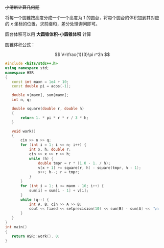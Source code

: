 ~~小清新计算几何题~~

将每一个圆锥按高度分成一个一个高度为 $1$ 的圆台，将每个圆台的体积加到其对应的
 $x$ 坐标的位置，求前缀和，差分处理询问即可。
 
 圆台体积可以用 **大圆锥体积-小圆锥体积** 计算
 
 圆锥体积公式：
 
 $$
 V=\frac{1}{3}\pi r^2h
 $$
 
 ```cpp
 #include <bits/stdc++.h>
using namespace std;
namespace HSR
{
    const int maxn = 1e4 + 10;
    const double pi = acos(-1);

    double v[maxn], sum[maxn];
    int n, q;

    double square(double r, double h)
    {
        return 1. * pi * r * r / 3 * h;
    }

    void work()
    {
        cin >> n >> q;
        for (int i = 1; i <= n; i++) {
            int x, h; double r;
            cin >> x >> r >> h;
            while (h) {
                double tmpr = r * (1.0 - 1. / h);
                v[x + 1] += square(r, h) - square(tmpr, h - 1);
                x++; h--; r = tmpr;
            }
        }
        for (int i = 1; i <= maxn - 10; i++) {
            sum[i] = sum[i - 1] + v[i];
        }
        while (q--) {
            int A, B; cin >> A >> B;
            cout << fixed << setprecision(10) << sum[B] - sum[A] << '\n';
        }
    }
}
int main()
{
    return HSR::work(), 0;
}
```